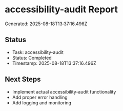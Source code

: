 # accessibility-audit Report

Generated: 2025-08-18T13:37:16.496Z

## Status
- Task: accessibility-audit
- Status: Completed
- Timestamp: 2025-08-18T13:37:16.496Z

## Next Steps
- Implement actual accessibility-audit functionality
- Add proper error handling
- Add logging and monitoring
